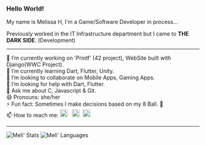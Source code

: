 ### Hello World!

My name is Melissa H, I'm a Game/Software Developer in process...  

Previously worked in the IT Infrastructure department but I came to **THE DARK SIDE**. (Development)

----

   🔭 I’m currently working on 'Printf' (42 project), WebSite built with Django(WWC Project).  
   🌱 I’m currently learning Dart, Flutter, Unity.  
   👯 I’m looking to collaborate on Mobile Apps, Gaming Apps.  
   🤔 I’m looking for help with Dart, Flutter.  
   💬 Ask me about C, Javascript & Git.  
   😄 Pronouns: she/her  
   ⚡ Fun fact: Sometimes I make decisions based on my 8 Ball. 🎱  
   📫 How to reach me:       <a href="https://www.linkedin.com/in/melissahuertamn/"><img src="https://github.com/piratelicorne/piratelicorne/blob/master/icons/in-24.png" width="20px"></a> &nbsp;
<a href="https://www.youtube.com/channel/UCbTXsfGiE_PU32_krMQeusA"><img src="https://github.com/piratelicorne/piratelicorne/blob/master/icons/yt-24.png" width="20px"></a>&nbsp;
<a href="https://www.twitter.com/piratelicorne"><img src="https://github.com/piratelicorne/piratelicorne/blob/master/icons/tw-24.png" width="20px"></a>

----

![Meli' Stats](https://github-readme-stats.vercel.app/api?username=piratelicorne&show_icons=true&theme=buefy)
![Meli' Languages](https://github-readme-stats.vercel.app/api/top-langs/?username=piratelicorne&hide=jupyter%20notebook&layout=compact)
